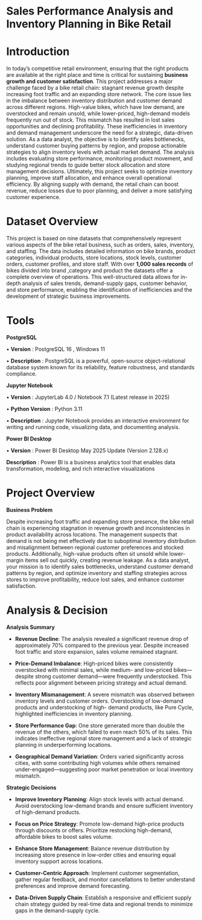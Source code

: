 # Sales Performance Analysis and Inventory Planning in Bike Retail

# Introduction

In today’s competitive retail environment, ensuring that the right products are available at the right place and time is critical for sustaining **business growth and customer satisfaction**. This project addresses a major challenge faced by a bike retail chain: stagnant revenue growth despite increasing foot traffic and an expanding store network. The core issue lies in the imbalance between inventory distribution and customer demand across different regions. High-value bikes, which have low demand, are overstocked and remain unsold, while lower-priced, high-demand models frequently run out of stock. This mismatch has resulted in lost sales opportunities and declining profitability.
These inefficiencies in inventory and demand management underscore the need for a strategic, data-driven solution. As a data analyst, the objective is to identify sales bottlenecks, understand customer buying patterns by region, and propose actionable strategies to align inventory levels with actual market demand. The analysis includes evaluating store performance, monitoring product movement, and studying regional trends to guide better stock allocation and store management decisions.
Ultimately, this project seeks to optimize inventory planning, improve staff allocation, and enhance overall operational efficiency. By aligning supply with demand, the retail chain can boost revenue, reduce losses due to poor planning, and deliver a more satisfying customer experience.

# Dataset Overview 

This project is based on nine datasets that comprehensively represent various aspects of the bike retail business, such as orders, sales, inventory, and staffing. The data includes detailed information on bike brands, product categories, individual products, store locations, stock levels, customer orders, customer profiles, and store staff. With over **1,000 sales records** of bikes  divided into brand ,category and product the datasets offer a complete overview of operations. This well-structured data allows for in-depth analysis of sales trends, demand-supply gaps, customer behavior, and store performance, enabling the identification of inefficiencies and the development of strategic business improvements.

# Tools 


**PostgreSQL**

•	**Version** : PostgreSQL 16 , Windows 11 

•	**Description** : PostgreSQL is a powerful, open-source object-relational database system known for its reliability, feature robustness, and standards compliance.

**Jupyter Notebook** 

•	**Version** : JupyterLab 4.0 / Notebook 7.1 (Latest release in 2025)

•	**Python Version** : Python 3.11

•	**Description** : Jupyter Notebook provides an interactive environment for writing and running code, visualizing data, and documenting analysis.

**Power BI Desktop**

•	**Version** : Power BI Desktop May 2025 Update (Version 2.128.x)

**Description** : Power BI is a business analytics tool that enables data transformation, modeling, and rich interactive visualizations


# Project Overview 

**Business Problem**

Despite increasing foot traffic and expanding store presence, the bike retail chain is experiencing stagnation in revenue growth and inconsistencies in product availability across locations. The management suspects that demand is not being met effectively due to suboptimal inventory distribution and misalignment between regional customer preferences and stocked products. Additionally, high-value products often sit unsold while lower-margin items sell out quickly, creating revenue leakage.
As a data analyst, your mission is to identify sales bottlenecks, understand customer demand patterns by region, and optimize inventory and staffing strategies across stores to improve profitability, reduce lost sales, and enhance customer satisfaction.

# Analysis & Decision

**Analysis Summary**

- **Revenue Decline**: The analysis revealed a significant revenue drop of approximately 70% compared to the previous year. Despite increased foot traffic and store expansion,     sales volume remained stagnant.

- **Price-Demand Imbalance**: High-priced bikes were consistently overstocked with minimal sales, while medium- and low-priced bikes—despite strong customer demand—were           frequently understocked. This reflects poor alignment between pricing strategy and actual demand.

- **Inventory Mismanagement**: A severe mismatch was observed between inventory levels and customer orders. Overstocking of low-demand products and understocking of high-        demand products, like Pure Cycle, highlighted inefficiencies in inventory planning.

- **Store Performance Gap**: One store generated more than double the revenue of the others, which failed to even reach 50% of its sales. This indicates ineffective regional       store management and a lack of strategic planning in underperforming locations.

- **Geographical Demand Variation**: Orders varied significantly across cities, with some contributing high volumes while others remained under-engaged—suggesting poor market      penetration or local inventory mismatch.

**Strategic Decisions**

- **Improve Inventory Planning**: Align stock levels with actual demand. Avoid overstocking low-demand brands and ensure sufficient inventory of high-demand products.

- **Focus on Price Strategy**: Promote low-demand high-price products through discounts or offers. Prioritize restocking high-demand, affordable bikes to boost sales volume.

- **Enhance Store Management**: Balance revenue distribution by increasing store presence in low-order cities and ensuring equal inventory support across locations.

- **Customer-Centric Approach**: Implement customer segmentation, gather regular feedback, and monitor cancellations to better understand preferences and improve demand           forecasting.

- **Data-Driven Supply Chain**: Establish a responsive and efficient supply chain strategy guided by real-time data and regional trends to minimize gaps in the demand-supply       cycle.






